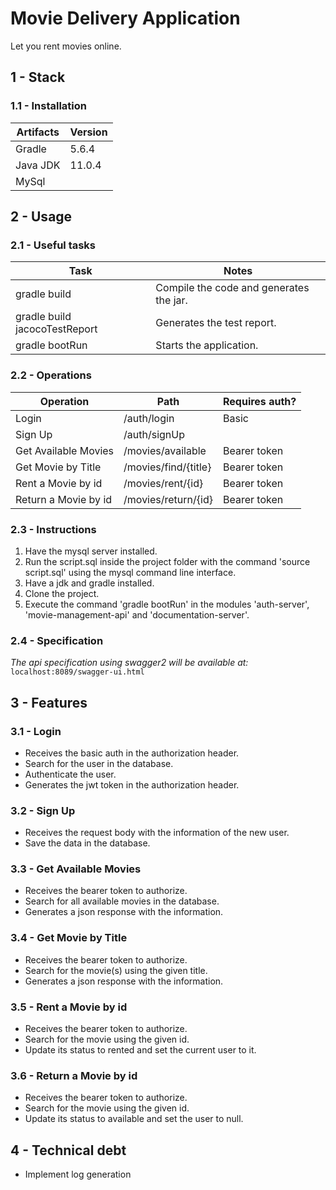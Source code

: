 # Movie Delivery Application
Let you rent movies online.

## 1 - Stack
### 1.1 - Installation
Artifacts | Version
--------- | ---------
Gradle    | 5.6.4
Java JDK  | 11.0.4
MySql     |

## 2 - Usage
### 2.1 - Useful tasks
Task                          | Notes
----------------------------- | ---------------------------------------
gradle build                  | Compile the code and generates the jar.
gradle build jacocoTestReport | Generates the test report.
gradle bootRun                | Starts the application.

### 2.2 - Operations
Operation            | Path                 | Requires auth?
-------------------- | -------------------- | --------------
Login                | /auth/login          | Basic
Sign Up              | /auth/signUp         |
Get Available Movies | /movies/available    | Bearer token
Get Movie by Title   | /movies/find/{title} | Bearer token
Rent a Movie by id   | /movies/rent/{id}    | Bearer token
Return a Movie by id | /movies/return/{id}  | Bearer token

### 2.3 - Instructions
1. Have the mysql server installed.
2. Run the script.sql inside the project folder with the command 'source script.sql' using the mysql command line interface.
3. Have a jdk and gradle installed.
5. Clone the project.
6. Execute the command 'gradle bootRun' in the modules 'auth-server', 'movie-management-api' and 'documentation-server'.

### 2.4 - Specification
_The api specification using swagger2 will be available at:_ ```localhost:8089/swagger-ui.html```

## 3 - Features
### 3.1 - Login
- Receives the basic auth in the authorization header.
- Search for the user in the database.
- Authenticate the user.
- Generates the jwt token in the authorization header.

### 3.2 - Sign Up
- Receives the request body with the information of the new user.
- Save the data in the database.

### 3.3 - Get Available Movies
- Receives the bearer token to authorize.
- Search for all available movies in the database.
- Generates a json response with the information.

### 3.4 - Get Movie by Title
- Receives the bearer token to authorize.
- Search for the movie(s) using the given title.
- Generates a json response with the information.

### 3.5 - Rent a Movie by id
- Receives the bearer token to authorize.
- Search for the movie using the given id.
- Update its status to rented and set the current user to it.

### 3.6 - Return a Movie by id
- Receives the bearer token to authorize.
- Search for the movie using the given id.
- Update its status to available and set the user to null.

## 4 - Technical debt
- Implement log generation